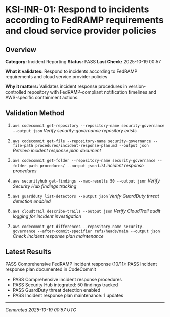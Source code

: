 # KSI-INR-01: Respond to incidents according to FedRAMP requirements and cloud service provider policies

## Overview

**Category:** Incident Reporting
**Status:** PASS
**Last Check:** 2025-10-19 00:57

**What it validates:** Respond to incidents according to FedRAMP requirements and cloud service provider policies

**Why it matters:** Validates incident response procedures in version-controlled repository with FedRAMP-compliant notification timelines and AWS-specific containment actions.

## Validation Method

1. `aws codecommit get-repository --repository-name security-governance --output json`
   *Verify security-governance repository exists*

2. `aws codecommit get-file --repository-name security-governance --file-path procedures/incident-response-plan.md --output json`
   *Retrieve incident response plan document*

3. `aws codecommit get-folder --repository-name security-governance --folder-path procedures/ --output json`
   *List incident response procedures*

4. `aws securityhub get-findings --max-results 50 --output json`
   *Verify Security Hub findings tracking*

5. `aws guardduty list-detectors --output json`
   *Verify GuardDuty threat detection enabled*

6. `aws cloudtrail describe-trails --output json`
   *Verify CloudTrail audit logging for incident investigation*

7. `aws codecommit get-differences --repository-name security-governance --after-commit-specifier refs/heads/main --output json`
   *Check incident response plan maintenance*

## Latest Results

PASS Comprehensive FedRAMP incident response (10/11): PASS Incident response plan documented in CodeCommit
- PASS Comprehensive incident response procedures
- PASS Security Hub integrated: 50 findings tracked
- PASS GuardDuty threat detection enabled
- PASS Incident response plan maintenance: 1 updates

---
*Generated 2025-10-19 00:57 UTC*